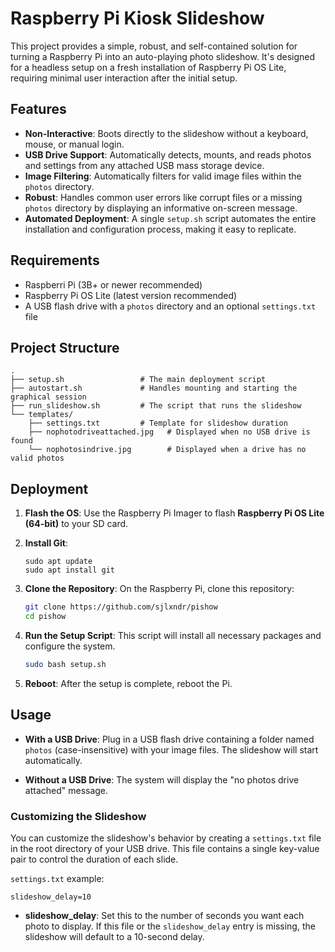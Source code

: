 # Raspberry Pi Kiosk Slideshow

This project provides a simple, robust, and self-contained solution for turning a Raspberry Pi into an auto-playing photo slideshow. It's designed for a headless setup on a fresh installation of Raspberry Pi OS Lite, requiring minimal user interaction after the initial setup.

## Features

  * **Non-Interactive**: Boots directly to the slideshow without a keyboard, mouse, or manual login.
  * **USB Drive Support**: Automatically detects, mounts, and reads photos and settings from any attached USB mass storage device.
  * **Image Filtering**: Automatically filters for valid image files within the `photos` directory.
  * **Robust**: Handles common user errors like corrupt files or a missing `photos` directory by displaying an informative on-screen message.
  * **Automated Deployment**: A single `setup.sh` script automates the entire installation and configuration process, making it easy to replicate.

## Requirements

  * Raspberri Pi (3B+ or newer recommended)
  * Raspberry Pi OS Lite (latest version recommended)
  * A USB flash drive with a `photos` directory and an optional `settings.txt` file

## Project Structure

```
.
├── setup.sh                 # The main deployment script
├── autostart.sh             # Handles mounting and starting the graphical session
├── run_slideshow.sh         # The script that runs the slideshow
└── templates/
    ├── settings.txt         # Template for slideshow duration
    ├── nophotodriveattached.jpg   # Displayed when no USB drive is found
    └── nophotosindrive.jpg        # Displayed when a drive has no valid photos
```

## Deployment

1.  **Flash the OS**: Use the Raspberry Pi Imager to flash **Raspberry Pi OS Lite (64-bit)** to your SD card.
2.  **Install Git**:
   
    ```
    sudo apt update
    sudo apt install git
    ```

3.  **Clone the Repository**: On the Raspberry Pi, clone this repository:

    ```bash
    git clone https://github.com/sjlxndr/pishow
    cd pishow
    ```

4.  **Run the Setup Script**: This script will install all necessary packages and configure the system.

    ```bash
    sudo bash setup.sh
    ```

5.  **Reboot**: After the setup is complete, reboot the Pi.

## Usage

  * **With a USB Drive**: Plug in a USB flash drive containing a folder named `photos` (case-insensitive) with your image files. The slideshow will start automatically.

  * **Without a USB Drive**: The system will display the "no photos drive attached" message.

### Customizing the Slideshow

You can customize the slideshow's behavior by creating a `settings.txt` file in the root directory of your USB drive. This file contains a single key-value pair to control the duration of each slide.

`settings.txt` example:
```
slideshow_delay=10
```

*   **slideshow_delay**: Set this to the number of seconds you want each photo to display. If this file or the `slideshow_delay` entry is missing, the slideshow will default to a 10-second delay.




